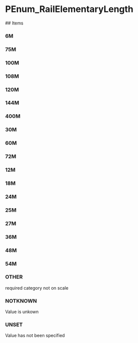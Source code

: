 # PEnum_RailElementaryLength

<!-- end of definition -->## Items

### 6M


### 75M


### 100M


### 108M


### 120M


### 144M


### 400M


### 30M


### 60M


### 72M


### 12M


### 18M


### 24M


### 25M


### 27M


### 36M


### 48M


### 54M


### OTHER
required category not on scale

### NOTKNOWN
Value is unkown

### UNSET
Value has not been specified
